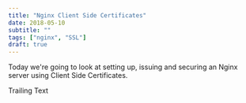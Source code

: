```yaml
---
title: "Nginx Client Side Certificates"
date: 2018-05-10
subtitle: ""
tags: ["nginx", "SSL"]
draft: true
---
```


Today we're going to look at setting up, issuing and securing an Nginx server using Client Side Certificates.
<!--more-->

Trailing Text

